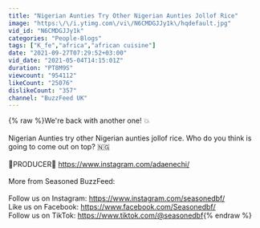 ```yaml
---
title: "Nigerian Aunties Try Other Nigerian Aunties Jollof Rice"
image: "https:\/\/i.ytimg.com\/vi\/N6CMDGJJy1k\/hqdefault.jpg"
vid_id: "N6CMDGJJy1k"
categories: "People-Blogs"
tags: ["K_fe","africa","african cuisine"]
date: "2021-09-27T07:29:52+03:00"
vid_date: "2021-05-04T14:15:01Z"
duration: "PT8M9S"
viewcount: "954112"
likeCount: "25076"
dislikeCount: "357"
channel: "BuzzFeed UK"
---
```

{% raw %}We're back with another one! 💥<br /><br />Nigerian Aunties try other Nigerian aunties jollof rice. Who do you think is going to come out on top? 🇳🇬<br /><br />🎥PRODUCER🎥 <a rel="nofollow" target="blank" href="https://www.instagram.com/adaenechi/">https://www.instagram.com/adaenechi/</a><br /><br />More from Seasoned BuzzFeed:<br /><br />Follow us on Instagram: <a rel="nofollow" target="blank" href="https://www.instagram.com/seasonedbf/">https://www.instagram.com/seasonedbf/</a><br />Like us on Facebook: <a rel="nofollow" target="blank" href="https://www.facebook.com/Seasonedbf/">https://www.facebook.com/Seasonedbf/</a><br />Follow us on TikTok: <a rel="nofollow" target="blank" href="https://www.tiktok.com/@seasonedbf">https://www.tiktok.com/@seasonedbf</a>{% endraw %}
